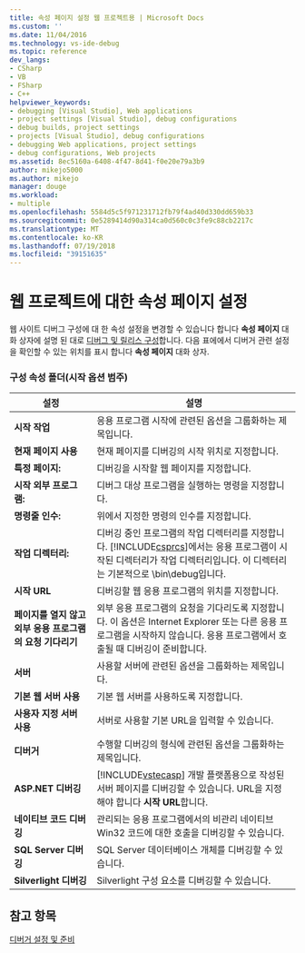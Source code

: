 ```yaml
---
title: 속성 페이지 설정 웹 프로젝트용 | Microsoft Docs
ms.custom: ''
ms.date: 11/04/2016
ms.technology: vs-ide-debug
ms.topic: reference
dev_langs:
- CSharp
- VB
- FSharp
- C++
helpviewer_keywords:
- debugging [Visual Studio], Web applications
- project settings [Visual Studio], debug configurations
- debug builds, project settings
- projects [Visual Studio], debug configurations
- debugging Web applications, project settings
- debug configurations, Web projects
ms.assetid: 8ec5160a-6408-4f47-8d41-f0e20e79a3b9
author: mikejo5000
ms.author: mikejo
manager: douge
ms.workload:
- multiple
ms.openlocfilehash: 5584d5c5f971231712fb79f4ad40d330dd659b33
ms.sourcegitcommit: 0e5289414d90a314ca0d560c0c3fe9c88cb2217c
ms.translationtype: MT
ms.contentlocale: ko-KR
ms.lasthandoff: 07/19/2018
ms.locfileid: "39151635"
---
```

# <a name="property-pages-settings-for-web-projects"></a>웹 프로젝트에 대한 속성 페이지 설정
웹 사이트 디버그 구성에 대 한 속성 설정을 변경할 수 있습니다 합니다 **속성 페이지** 대화 상자에 설명 된 대로 [디버그 및 릴리스 구성](../debugger/how-to-set-debug-and-release-configurations.md)합니다. 다음 표에에서 디버거 관련 설정을 확인할 수 있는 위치를 표시 합니다 **속성 페이지** 대화 상자.  
  
### <a name="configuration-properties-folder-start-options-category"></a>구성 속성 폴더(시작 옵션 범주)  
  
|**설정**|**설명**|  
|-----------------|---------------------|  
|**시작 작업**|응용 프로그램 시작에 관련된 옵션을 그룹화하는 제목입니다.|  
|**현재 페이지 사용**|현재 페이지를 디버깅의 시작 위치로 지정합니다.|  
|**특정 페이지:**|디버깅을 시작할 웹 페이지를 지정합니다.|  
|**시작 외부 프로그램:**|디버그 대상 프로그램을 실행하는 명령을 지정합니다.|  
|**명령줄 인수:**|위에서 지정한 명령의 인수를 지정합니다.|  
|**작업 디렉터리:**|디버깅 중인 프로그램의 작업 디렉터리를 지정합니다. [!INCLUDE[csprcs](../data-tools/includes/csprcs_md.md)]에서는 응용 프로그램이 시작된 디렉터리가 작업 디렉터리입니다. 이 디렉터리는 기본적으로 \bin\debug입니다.|  
|**시작 URL**|디버깅할 웹 응용 프로그램의 위치를 지정합니다.|  
|**페이지를 열지 않고 외부 응용 프로그램의 요청 기다리기**|외부 응용 프로그램의 요청을 기다리도록 지정합니다. 이 옵션은 Internet Explorer 또는 다른 응용 프로그램을 시작하지 않습니다. 응용 프로그램에서 호출될 때 디버깅이 준비합니다.|  
|**서버**|사용할 서버에 관련된 옵션을 그룹화하는 제목입니다.|  
|**기본 웹 서버 사용**|기본 웹 서버를 사용하도록 지정합니다.|  
|**사용자 지정 서버 사용**|서버로 사용할 기본 URL을 입력할 수 있습니다.|  
|**디버거**|수행할 디버깅의 형식에 관련된 옵션을 그룹화하는 제목입니다.|  
|**ASP.NET 디버깅**|[!INCLUDE[vstecasp](../code-quality/includes/vstecasp_md.md)] 개발 플랫폼용으로 작성된 서버 페이지를 디버깅할 수 있습니다. URL을 지정 해야 합니다 **시작 URL**합니다.|  
|**네이티브 코드 디버깅**|관리되는 응용 프로그램에서의 비관리 네이티브 Win32 코드에 대한 호출을 디버깅할 수 있습니다.|  
|**SQL Server 디버깅**|SQL Server 데이터베이스 개체를 디버깅할 수 있습니다.|  
|**Silverlight 디버깅**|Silverlight 구성 요소를 디버깅할 수 있습니다.|  
  
## <a name="see-also"></a>참고 항목  
 [디버거 설정 및 준비](../debugger/debugger-settings-and-preparation.md)